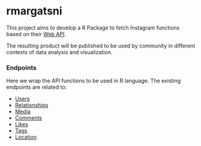 # rmargatsni

This project aims to develop a R Package to fetch Instagram functions based on their [Web API](https://www.instagram.com/developer/endpoints/).

The resulting product will be published to be used by community in different contexts of data analysis and visualization.

### Endpoints 

Here we wrap the API functions to be used in R language. The existing endpoints are related to:

* [Users](https://www.instagram.com/developer/endpoints/users/)
* [Relationships](https://www.instagram.com/developer/endpoints/relationships/)
* [Media](https://www.instagram.com/developer/endpoints/media/)
* [Comments](https://www.instagram.com/developer/endpoints/comments/)
* [Likes](https://www.instagram.com/developer/endpoints/likes/)
* [Tags](https://www.instagram.com/developer/endpoints/tags/)
* [Location](https://www.instagram.com/developer/endpoints/locations/)

